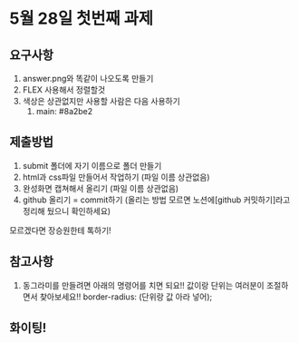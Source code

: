 # 5월 28일 첫번째 과제

## 요구사항
1. answer.png와 똑같이 나오도록 만들기
2. FLEX 사용해서 정렬할것
3. 색상은 상관없지만 사용할 사람은 다음 사용하기
   1. main: #8a2be2

## 제출방법

1. submit 폴더에 자기 이름으로 폴더 만들기
2. html과 css파일 만들어서 작업하기 (파일 이름 상관없음)
3. 완성화면 캡쳐해서 올리기 (파일 이름 상관없음)
4. github 올리기 = commit하기 (올리는 방법 모르면 노션에[github 커밋하기]라고 정리해 뒀으니 확인하세요)

모르겠다면 장승원한테 톡하기!

## 참고사항
1. 동그라미를 만들려면 아래의 명령어를 치면 되요!! 값이랑 단위는 여러분이 조절하면서 찾아보세요!!
   border-radius: (단위랑 값 아라 넣어);

## 화이팅!